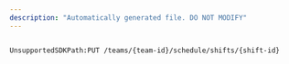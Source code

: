 ```yaml
---
description: "Automatically generated file. DO NOT MODIFY"
---
```


```powershellv2

UnsupportedSDKPath:PUT /teams/{team-id}/schedule/shifts/{shift-id}

```